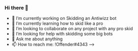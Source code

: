 ### Hi there 👋


- 🔭 I’m currently working on Skidding an Antiwizz bot
- 🌱 I’m currently learning how to skid like a pro
- 👯 I’m looking to collaborate on any project with any pro skid
- 🤔 I’m looking for help with skidding some big bots
- 💬 Ask me about anything
- 📫 How to reach me: !Offender#4343
-->
